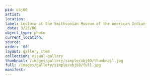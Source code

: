 ```yaml
---
pid: obj60
artist: 
location: 
label: Lecture at the Smithsonian Museum of the American Indian
_date: 3/25/06
object_type: photo
current_location: 
source: 
order: '60'
layout: gallery_item
collection: visual-gallery
thumbnail: /images/gallery/simple/obj60/thumbnail.jpg
full: /images/gallery/simple/obj60/full.jpg
manifest: 
---
```

